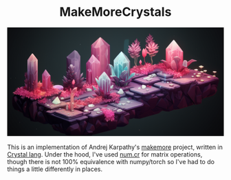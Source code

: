 <div align="center">

<h1>MakeMoreCrystals</h1>

![MoreCrystals](makemorecrystals.png)

</div>

This is an implementation of Andrej Karpathy's [makemore](https://github.com/karpathy/makemore) project, written in [Crystal lang](https://crystal-lang.org/).
Under the hood, I've used [num.cr](https://crystal-data.github.io/num.cr/) for matrix operations, though there is not 100% equivalence with numpy/torch so I've had to do things a little differently in places.
